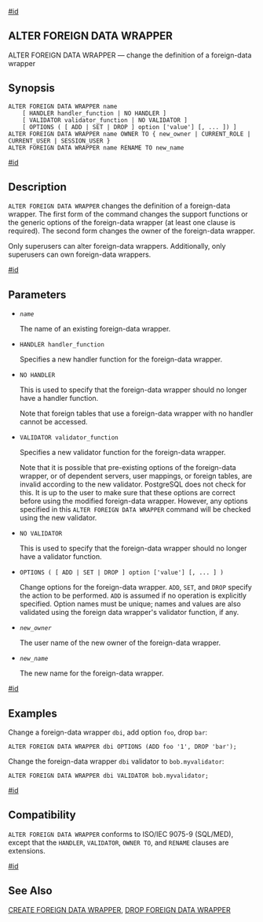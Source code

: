 [#id](#SQL-ALTERFOREIGNDATAWRAPPER)

## ALTER FOREIGN DATA WRAPPER

ALTER FOREIGN DATA WRAPPER — change the definition of a foreign-data wrapper

## Synopsis

```
ALTER FOREIGN DATA WRAPPER name
    [ HANDLER handler_function | NO HANDLER ]
    [ VALIDATOR validator_function | NO VALIDATOR ]
    [ OPTIONS ( [ ADD | SET | DROP ] option ['value'] [, ... ]) ]
ALTER FOREIGN DATA WRAPPER name OWNER TO { new_owner | CURRENT_ROLE | CURRENT_USER | SESSION_USER }
ALTER FOREIGN DATA WRAPPER name RENAME TO new_name
```

[#id](#id-1.9.3.12.5)

## Description

`ALTER FOREIGN DATA WRAPPER` changes the definition of a foreign-data wrapper. The first form of the command changes the support functions or the generic options of the foreign-data wrapper (at least one clause is required). The second form changes the owner of the foreign-data wrapper.

Only superusers can alter foreign-data wrappers. Additionally, only superusers can own foreign-data wrappers.

[#id](#id-1.9.3.12.6)

## Parameters

- _`name`_

  The name of an existing foreign-data wrapper.

- `HANDLER handler_function`

  Specifies a new handler function for the foreign-data wrapper.

- `NO HANDLER`

  This is used to specify that the foreign-data wrapper should no longer have a handler function.

  Note that foreign tables that use a foreign-data wrapper with no handler cannot be accessed.

- `VALIDATOR validator_function`

  Specifies a new validator function for the foreign-data wrapper.

  Note that it is possible that pre-existing options of the foreign-data wrapper, or of dependent servers, user mappings, or foreign tables, are invalid according to the new validator. PostgreSQL does not check for this. It is up to the user to make sure that these options are correct before using the modified foreign-data wrapper. However, any options specified in this `ALTER FOREIGN DATA WRAPPER` command will be checked using the new validator.

- `NO VALIDATOR`

  This is used to specify that the foreign-data wrapper should no longer have a validator function.

- `OPTIONS ( [ ADD | SET | DROP ] option ['value'] [, ... ] )`

  Change options for the foreign-data wrapper. `ADD`, `SET`, and `DROP` specify the action to be performed. `ADD` is assumed if no operation is explicitly specified. Option names must be unique; names and values are also validated using the foreign data wrapper's validator function, if any.

- _`new_owner`_

  The user name of the new owner of the foreign-data wrapper.

- _`new_name`_

  The new name for the foreign-data wrapper.

[#id](#id-1.9.3.12.7)

## Examples

Change a foreign-data wrapper `dbi`, add option `foo`, drop `bar`:

```
ALTER FOREIGN DATA WRAPPER dbi OPTIONS (ADD foo '1', DROP 'bar');
```

Change the foreign-data wrapper `dbi` validator to `bob.myvalidator`:

```
ALTER FOREIGN DATA WRAPPER dbi VALIDATOR bob.myvalidator;
```

[#id](#id-1.9.3.12.8)

## Compatibility

`ALTER FOREIGN DATA WRAPPER` conforms to ISO/IEC 9075-9 (SQL/MED), except that the `HANDLER`, `VALIDATOR`, `OWNER TO`, and `RENAME` clauses are extensions.

[#id](#id-1.9.3.12.9)

## See Also

[CREATE FOREIGN DATA WRAPPER](sql-createforeigndatawrapper), [DROP FOREIGN DATA WRAPPER](sql-dropforeigndatawrapper)
